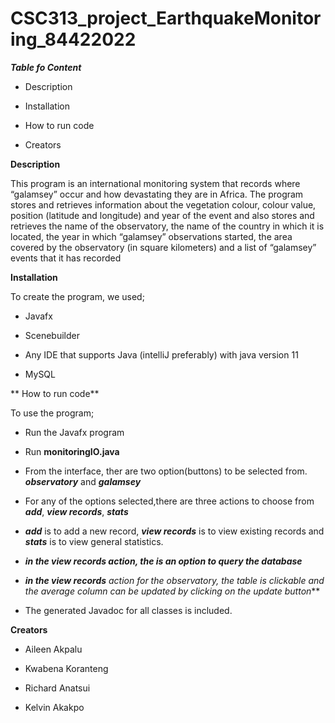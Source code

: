 # CSC313_project_EarthquakeMonitoring_84422022

***Table fo Content***

* Description

* Installation

* How to run code

* Creators

**Description**

This program is an international monitoring system that records where “galamsey” occur and how devastating
they are in Africa. The program stores and retrieves information about the vegetation
colour, colour value, position (latitude and longitude) and year of the event and also stores and retrieves
the name of the observatory, the name of the country in which it is located, the year in which “galamsey” observations started,
the area covered by the observatory (in square kilometers) and a list of “galamsey” events that it has recorded

**Installation**

To create the program, we used;

* Javafx

* Scenebuilder

* Any IDE that supports Java (intelliJ preferably) with java version 11

* MySQL

** How to run code**

To use the program;

* Run the Javafx program

* Run **monitoringIO.java**

* From the interface, ther are two option(buttons) to be selected from. ***observatory*** and ***galamsey***

* For any of the options selected,there are three actions to choose from ***add***, ***view records***, ***stats***

* ***add*** is to add a new record, ***view records*** is to view existing records and ***stats*** is to view general statistics.

* ***in the  **view records** action, the is an option to query the database***

* ***in the view records** action for the observatory, the table is clickable and the average column can be updated by clicking on the update button***
* The generated Javadoc for all classes is included.

**Creators**

* Aileen Akpalu

* Kwabena Koranteng

* Richard Anatsui

* Kelvin Akakpo
